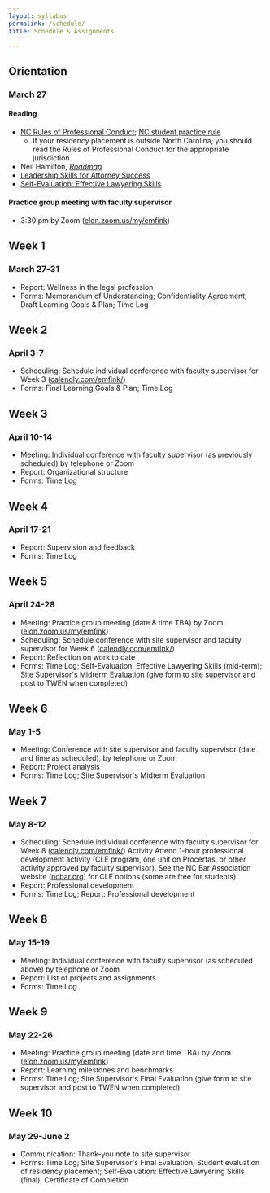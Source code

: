 ```yaml
---
layout: syllabus
permalink: /schedule/
title: Schedule & Assignments

---
```


## Orientation

### March 27

#### Reading

- [NC Rules of Professional Conduct](http://bit.ly/2TrnYcg); [NC student practice rule](http://bit.ly/2TmaUot) 
  - If your residency placement is outside North Carolina, you should read the Rules of Professional Conduct for the appropriate jurisdiction.
- Neil Hamilton, [_Roadmap_](https://www.emfink.net/Residency/assets/materials/Hamilton-Roadmap.pdf)
- [Leadership Skills for Attorney Success](https://www.emfink.net/Residency/assets/materials/LeadershipSkillsForAttorneySuccess.pdf) 
- [Self-Evaluation: Effective Lawyering Skills](https://www.emfink.net/Residency/assets/materials/Self-Evaluation.docx)

#### Practice group meeting with faculty supervisor

- 3:30 pm by Zoom ([elon.zoom.us/my/emfink](https://elon.zoom.us/my/emfink))
      

## Week 1 

### March 27-31 
 
- Report: Wellness in the legal profession 
- Forms: Memorandum of Understanding; Confidentiality Agreement; Draft Learning Goals & Plan; Time Log
      

## Week 2 

### April 3-7 

- Scheduling: Schedule individual conference with faculty supervisor for Week 3 ([calendly.com/emfink/](https://calendly.com/emfink/))
- Forms: Final Learning Goals & Plan; Time Log
      

## Week 3 

### April 10-14 

- Meeting: Individual conference with faculty supervisor (as previously scheduled) by telephone or Zoom
- Report: Organizational structure
- Forms: Time Log
      

## Week 4 

### April 17-21 

- Report: Supervision and feedback
- Forms: Time Log
      

## Week 5 

### April 24-28 

- Meeting: Practice group meeting (date & time TBA) by Zoom ([elon.zoom.us/my/emfink](https://elon.zoom.us/my/emfink))
- Scheduling: Schedule conference with site supervisor and faculty supervisor for Week 6 ([calendly.com/emfink/](https://calendly.com/emfink/))
- Report: Reflection on work to date
- Forms: Time Log; Self-Evaluation: Effective Lawyering Skills (mid-term); Site Supervisor's Midterm Evaluation (give form to site supervisor and post to TWEN when completed)
      

## Week 6 

### May 1-5 

- Meeting: Conference with site supervisor and faculty supervisor (date and time as scheduled), by telephone or Zoom
- Report: Project analysis
- Forms: Time Log; Site Supervisor's Midterm Evaluation
      

## Week 7 

### May 8-12 

- Scheduling: Schedule individual conference with faculty supervisor for Week 8 ([calendly.com/emfink/](https://calendly.com/emfink/)) 
   Activity  Attend 1-hour professional development activity (CLE program, one unit on Procertas, or other activity approved by faculty supervisor). See the NC Bar Association website ([ncbar.org](https://ncbar.org)) for CLE options (some are free for students).
- Report: Professional development
- Forms: Time Log; Report: Professional development 
      

## Week 8 

### May 15-19 

- Meeting: Individual conference with faculty supervisor (as scheduled above) by telephone or Zoom
- Report: List of projects and assignments
- Forms: Time Log
      

## Week 9 

### May 22-26 

- Meeting: Practice group meeting (date and time TBA) by Zoom ([elon.zoom.us/my/emfink](https://elon.zoom.us/my/emfink))
- Report: Learning milestones and benchmarks
- Forms: Time Log; Site Supervisor's Final Evaluation (give form to site supervisor and post to TWEN when completed)
      

## Week 10 

### May 29-June 2 

- Communication: Thank-you note to site supervisor
- Forms: Time Log; Site Supervisor's Final Evaluation; Student evaluation of residency placement; Self-Evaluation: Effective Lawyering Skills (final); Certificate of Completion